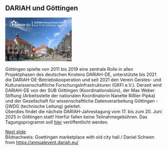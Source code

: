 ## DARIAH und Göttingen

</a><a href="https://www.uni-hamburg.de/"><img src="media/annualevent.png" alt="Annual Event" height="140px"/></a>

Göttingen spielte von 2011 bis 2019 eine zentrale Rolle in allen Projektphasen des deutschen Knotens DARIAH-DE, unterstützte bis 2021 die DARIAH-DE-Betriebskooperation und seit 2021 den Verein Geistes- und Kulturwissenschaftliche ForschungsInfrastrukturen (GKFI e.V.). Derzeit wird DARIAH-DE von der SUB Göttingen (Koordinationsbüro), der Max Weber Stiftung (Arbeitsstelle der nationalen Koordinatorin Nanette Rißler-Pipka) und der Gesellschaft für wissenschaftliche Datenverarbeitung Göttingen - GWDG (technische Leitung) geleitet.  
Überdies findet die nächste DARIAH-Jahrestagung vom 17. bis zum 20. Juni 2025 in Göttingen statt! Hierfür fallen keine Teilnahmegebühren. Das Tagungsprogramm soll [hier](https://annualevent.dariah.eu/) veröffentlicht werden.

[Next slide](09.md)  
Bildnachweis: Goettingen marketplace with old city hall / Daniel Schwen from https://annualevent.dariah.eu/

